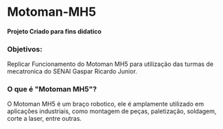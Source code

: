# Motoman-MH5
#### Projeto Criado para fins didatico

### Objetivos: 
Replicar Funcionamento do Motoman MH5 para utilização das turmas de mecatronica do SENAI Gaspar Ricardo Junior.

### O que é "Motoman MH5"?
O Motoman MH5 é um braço robotico, ele é amplamente utilizado em aplicações industriais, como montagem de peças, paletização, soldagem, corte a laser, entre outras.
